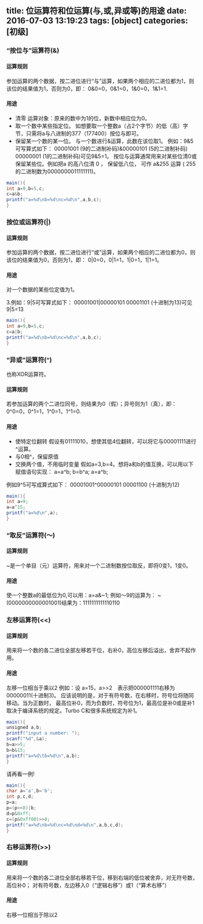 title: 位运算符和位运算(与,或,异或等)的用途
date: 2016-07-03 13:19:23
tags: [object]
categories: [初级]
---
### “按位与”运算符(&)

#### 运算规则
参加运算的两个数据，按二进位进行“与”运算，如果两个相应的二进位都为1，则该位的结果值为1，否则为0，即：
0&0=0，0&1=0，1&0=0，1&1=1.
#### 用途
- 清零
运算对象：原来的数中为1的位，新数中相应位为0。
- 取一个数中某些指定位。
如想要取一个整数a（占2个字节）的低（高）字节，只需将a与八进制的377（177400）按位与即可。
- 保留某一个数的某一位。
与一个数进行&运算，此数在该位取1。
例如：9&5可写算式如下： 00001001 (9的二进制补码)&00000101 (5的二进制补码)　00000001 (1的二进制补码)可见9&5=1。
按位与运算通常用来对某些位清0或保留某些位。例如把a 的高八位清 0 ， 保留低八位， 可作 a&255 运算 ( 255 的二进制数为0000000011111111)。
```java
main(){
int a=9,b=5,c;
c=a&b;
printf("a=%d\nb=%d\nc=%d\n",a,b,c);
}
```
### 按位或运算符(|)
#### 运算规则
参加运算的两个数据，按二进位进行“或”运算，如果两个相应的二进位都为0，则该位的结果值为0，否则为1，即：
0|0=0，0|1=1，1|0=1，1|1=1。
#### 用途
对一个数据的某些位定值为1。

3.例如：9|5可写算式如下： 00001001|00000101
00001101 (十进制为13)可见9|5=13
```java
main(){
int a=9,b=5,c;
c=a|b;
printf("a=%d\nb=%d\nc=%d\n",a,b,c);
}
```
### “异或”运算符(^)
也称XOR运算符。
#### 运算规则
若参加运算的两个二进位同号，则结果为0（假）；异号则为1（真），即：
0^0=0，0^1=1，1^0=1，1^1=0.
#### 用途
- 使特定位翻转
假设有01111010，想使其低4位翻转，可以将它与00001111进行^运算。
- 与0相^，保留原值
- 交换两个值，不用临时变量
假如a=3,b=4。想将a和b的值互换，可以用以下赋值语句实现：
a=a^b; b=b^a; a=a^b;

例如9^5可写成算式如下： 00001001^00000101 00001100 (十进制为12)
```java
main(){
int a=9;
a=a^15;
printf("a=%d\n",a);
}
```
### “取反”运算符(～)
#### 运算规则
~是一个单目（元）运算符，用来对一个二进制数按位取反，即将0变1，1变0。
#### 用途
使一个整数a的最低位为0,可以用：a=a&~1;
例如～9的运算为： ~(0000000000001001)结果为：1111111111110110

### 左移运算符(<<)
#### 运算规则
用来将一个数的各二进位全部左移若干位，右补0，高位左移后溢出，舍弃不起作用。
#### 用途
左移一位相当于乘以2
例如：设 a=15，a>>2　表示把000001111右移为00000011(十进制3)。 应该说明的是，对于有符号数，在右移时，符号位将随同移动。当为正数时， 最高位补0，而为负数时，符号位为1，最高位是补0或是补1 取决于编译系统的规定。Turbo C和很多系统规定为补1。
```java
main(){
unsigned a,b;
printf("input a number: ");
scanf("%d",&a);
b=a>>5;
b=b&15;
printf("a=%d\tb=%d\n",a,b);
}
```
请再看一例!
```java
main(){
char a='a',b='b';
int p,c,d;
p=a;
p=(p<<8)|b;
d=p&0xff;
c=(p&0xff00)>>8;
printf("a=%d\nb=%d\nc=%d\nd=%d\n",a,b,c,d);
}
```
### 右移运算符(>>)
#### 运算规则
用来将一个数的各二进位全部右移若干位，移到右端的低位被舍弃，对无符号数，高位补0；
对有符号数，左边移入0（“逻辑右移”）或1（“算术右移”）
#### 用途
右移一位相当于除以2
